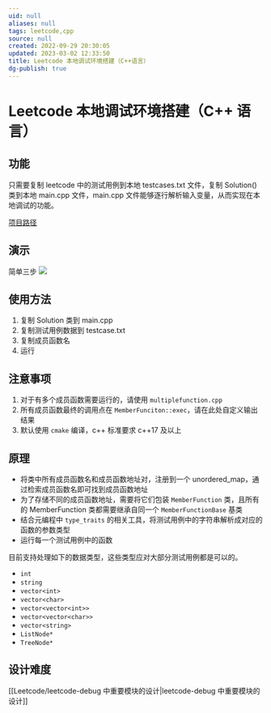 ```yaml
---
uid: null
aliases: null
tags: leetcode,cpp
source: null
created: 2022-09-29 20:30:05
updated: 2023-03-02 12:33:50
title: Leetcode 本地调试环境搭建（C++语言）
dg-publish: true
---
```


# Leetcode 本地调试环境搭建（C++ 语言）

## 功能

只需要复制 leetcode 中的测试用例到本地 testcases.txt 文件，复制 Solution() 类到本地 main.cpp 文件，main.cpp 文件能够逐行解析输入变量，从而实现在本地调试的功能。

[项目路径](https://github.com/aiyolo/leetcode-debug)

## 演示

简单三步 
![](https://i.imgur.com/1wpKh3k.png)

## 使用方法

1. 复制 Solution 类到 main.cpp
2. 复制测试用例数据到 testcase.txt
3. 复制成员函数名
4. 运行

## 注意事项

1. 对于有多个成员函数需要运行的，请使用 `multiplefunction.cpp`
2. 所有成员函数最终的调用点在 `MemberFunciton::exec`，请在此处自定义输出结果
3. 默认使用 `cmake` 编译，c++ 标准要求 c++17 及以上

## 原理

- 将类中所有成员函数名和成员函数地址对，注册到一个 unordered_map，通过检索成员函数名即可找到成员函数地址
- 为了存储不同的成员函数地址，需要将它们包装 `MemberFunction` 类，且所有的 MemberFunction 类都需要继承自同一个 `MemberFunctionBase` 基类
- 结合元编程中 `type_traits` 的相关工具，将测试用例中的字符串解析成对应的函数的参数类型
- 运行每一个测试用例中的函数

目前支持处理如下的数据类型，这些类型应对大部分测试用例都是可以的。

- `int`
- `string`
- `vector<int>`
- `vector<char>`
- `vector<vector<int>>`
- `vector<vector<char>>`
- `vector<string>`
- `ListNode*`
- `TreeNode*`

## 设计难度

[[Leetcode/leetcode-debug 中重要模块的设计\|leetcode-debug 中重要模块的设计]]